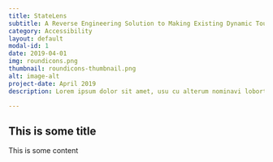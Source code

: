 ```yaml
---
title: StateLens
subtitle: A Reverse Engineering Solution to Making Existing Dynamic Touchscreens Accessible
category: Accessibility
layout: default
modal-id: 1
date: 2019-04-01
img: roundicons.png
thumbnail: roundicons-thumbnail.png
alt: image-alt
project-date: April 2019
description: Lorem ipsum dolor sit amet, usu cu alterum nominavi lobortis. At duo novum diceret. Tantas apeirian vix et, usu sanctus postulant inciderint ut, populo diceret necessitatibus in vim. Cu eum dicam feugiat noluisse.

---
```


## This is some title
This is some content